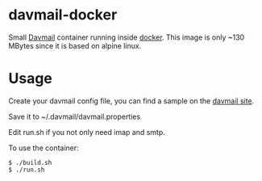 davmail-docker
==============

Small [Davmail](http://davmail.sourceforge.net/) container running inside [docker](http://docker.io).
This image is only ~130 MBytes since it is based on alpine linux.


Usage
=====

Create your davmail config file, you can find a sample on the
[davmail site](http://davmail.sourceforge.net/serversetup.html).

Save it to ~/.davmail/davmail.properties

Edit run.sh if you not only need imap and smtp.

To use the container:

    $ ./build.sh
    $ ./run.sh
